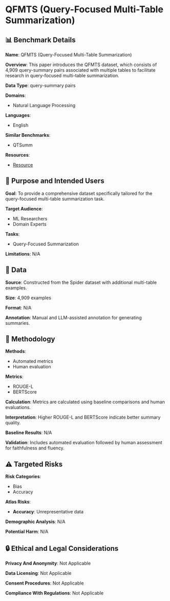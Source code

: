 # QFMTS (Query-Focused Multi-Table Summarization)

## 📊 Benchmark Details

**Name**: QFMTS (Query-Focused Multi-Table Summarization)

**Overview**: This paper introduces the QFMTS dataset, which consists of 4,909 query-summary pairs associated with multiple tables to facilitate research in query-focused multi-table summarization.

**Data Type**: query-summary pairs

**Domains**:
- Natural Language Processing

**Languages**:
- English

**Similar Benchmarks**:
- QTSumm

**Resources**:
- [Resource](N/A)

## 🎯 Purpose and Intended Users

**Goal**: To provide a comprehensive dataset specifically tailored for the query-focused multi-table summarization task.

**Target Audience**:
- ML Researchers
- Domain Experts

**Tasks**:
- Query-Focused Summarization

**Limitations**: N/A

## 💾 Data

**Source**: Constructed from the Spider dataset with additional multi-table examples.

**Size**: 4,909 examples

**Format**: N/A

**Annotation**: Manual and LLM-assisted annotation for generating summaries.

## 🔬 Methodology

**Methods**:
- Automated metrics
- Human evaluation

**Metrics**:
- ROUGE-L
- BERTScore

**Calculation**: Metrics are calculated using baseline comparisons and human evaluations.

**Interpretation**: Higher ROUGE-L and BERTScore indicate better summary quality.

**Baseline Results**: N/A

**Validation**: Includes automated evaluation followed by human assessment for faithfulness and fluency.

## ⚠️ Targeted Risks

**Risk Categories**:
- Bias
- Accuracy

**Atlas Risks**:
- **Accuracy**: Unrepresentative data

**Demographic Analysis**: N/A

**Potential Harm**: N/A

## 🔒 Ethical and Legal Considerations

**Privacy And Anonymity**: Not Applicable

**Data Licensing**: Not Applicable

**Consent Procedures**: Not Applicable

**Compliance With Regulations**: Not Applicable
